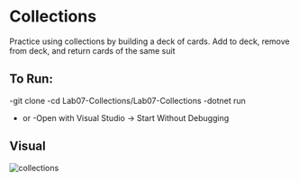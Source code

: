 # Collections
Practice using collections by building a deck of cards. Add to deck, remove from deck, and return cards of the same suit

## To Run:
-git clone
-cd Lab07-Collections/Lab07-Collections
-dotnet run
* or
-Open with Visual Studio -> Start Without Debugging

 ## Visual

 ![collections](assets/.PNG)